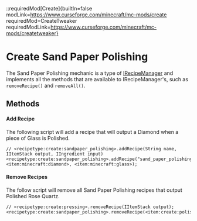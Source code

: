 ::requiredMod[Create]{builtIn=false modLink=https://www.curseforge.com/minecraft/mc-mods/create requiredMod=CreateTweaker requiredModLink=https://www.curseforge.com/minecraft/mc-mods/createtweaker}

# Create Sand Paper Polishing

The Sand Paper Polishing mechanic is a type of [IRecipeManager](/vanilla/api/managers/IRecipeManager) and implements all the methods that are available to IRecipeManager's, such as `removeRecipe()` and `removeAll()`.

## Methods

#### Add Recipe

The following script will add a recipe that will output a Diamond when a piece of Glass is Polished.

```zenscript
// <recipetype:create:sandpaper_polishing>.addRecipe(String name, IItemStack output, IIngredient input)
<recipetype:create:sandpaper_polishing>.addRecipe("sand_paper_polishing_test", <item:minecraft:diamond>, <item:minecraft:glass>);
```

#### Remove Recipes

The follow script will remove all Sand Paper Polishing recipes that output Polished Rose Quartz.

```zenscript
// <recipetype:create:pressing>.removeRecipe(IItemStack output);
<recipetype:create:sandpaper_polishing>.removeRecipe(<item:create:polished_rose_quartz>);
```


